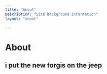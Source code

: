 ```yaml
---
title: "About"
Description: "Site background information"
layout: "about"

---
```


# About

## i put the new forgis on the jeep